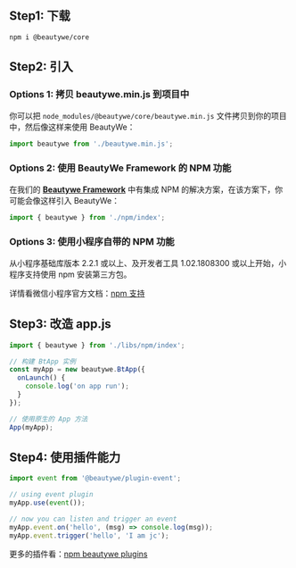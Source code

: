 
## Step1: 下载
```
npm i @beautywe/core
```

## Step2: 引入

### Options 1: 拷贝 beautywe.min.js 到项目中

你可以把 `node_modules/@beautywe/core/beautywe.min.js` 文件拷贝到你的项目中，然后像这样来使用 BeautyWe：

```javascript
import beautywe from './beautywe.min.js';
```

### Options 2: 使用 BeautyWe Framework 的 NPM 功能

在我们的 [**Beautywe Framework**](contents/framework/introduce.md) 中有集成 NPM 的解决方案，在该方案下，你可能会像这样引入 BeautyWe：

```javascript
import { beautywe } from './npm/index';
```

### Options 3: 使用小程序自带的 NPM 功能

从小程序基础库版本 2.2.1 或以上、及开发者工具 1.02.1808300 或以上开始，小程序支持使用 npm 安装第三方包。

详情看微信小程序官方文档：[npm 支持](https://developers.weixin.qq.com/miniprogram/dev/devtools/npm.html?search-key=npm)


## Step3: 改造 app.js

```javascript
import { beautywe } from './libs/npm/index';

// 构建 BtApp 实例
const myApp = new beautywe.BtApp({
  onLaunch() {
    console.log('on app run');
  }
});

// 使用原生的 App 方法
App(myApp);

```

## Step4: 使用插件能力

```javascript
import event from '@beautywe/plugin-event';

// using event plugin
myApp.use(event());

// now you can listen and trigger an event
myApp.event.on('hello', (msg) => console.log(msg));
myApp.event.trigger('hello', 'I am jc');
```

更多的插件看：[npm beautywe plugins](https://www.npmjs.com/search?q=keywords:beautywe-plugin)

